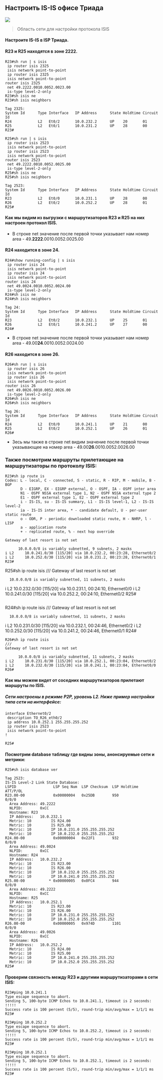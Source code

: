 ## Настроить IS-IS офисе Триада
![](https://github.com/Ram170107/Otus_practice_ARR/blob/ac46155ea26409ecd94684ed0a846d6fb9ae19c4/labs/lab_7/isis.png)
> Область сети для настройки протокола ISIS

#### Настроите IS-IS в ISP Триада.
#### R23 и R25 находятся в зоне 2222.

```
R23#sh run | s isis
 ip router isis 2325
 isis network point-to-point 
 ip router isis 2325
 isis network point-to-point 
router isis 2325
 net 49.2222.0010.0052.0023.00
 is-type level-2-only
R23#sh isis ne
R23#sh isis neighbors 

Tag 2325:
System Id      Type Interface   IP Address      State Holdtime Circuit Id
R24            L2   Et0/2       10.0.232.2      UP    20       01
R25            L2   Et0/1       10.0.231.2      UP    28       00
R23#

```

```
R25#sh run | s isis
 ip router isis 2523
 isis network point-to-point 
 ip router isis 2523
 isis network point-to-point 
router isis 2523
 net 49.2222.0010.0052.0025.00
 is-type level-2-only
R25#sh isis ne
R25#sh isis neighbors 

Tag 2523:
System Id      Type Interface   IP Address      State Holdtime Circuit Id
R23            L2   Et0/0       10.0.231.1      UP    28       00
R26            L2   Et0/2       10.0.252.2      UP    28       01
R25#

```
#### Как мы видим из выгрузки с маршрутизаторов R23 и R25 на них настроен протокол ISIS.
- В строке net значение после первой точки указывает нам номер area - 49.**2222**.0010.0052.0025.00
#### R24 находится в зоне 24.
```
R24#show running-config | s isis
 ip router isis 24
 isis network point-to-point 
 ip router isis 24
 isis network point-to-point 
router isis 24
 net 49.0024.0010.0052.0024.00
 is-type level-2-only
R24#sh isis ne
R24#sh isis neighbors 

Tag 24:
System Id      Type Interface   IP Address      State Holdtime Circuit Id
R23            L2   Et0/2       10.0.232.1      UP    25       01
R26            L2   Et0/1       10.0.241.2      UP    27       00
R24#

```
- В строке net значение после первой точки указывает нам номер area - 49.00**24**.0010.0052.0024.00
#### R26 находится в зоне 26.
```
R26#sh run | s isis
 ip router isis 26
 isis network point-to-point 
 ip router isis 26
 isis network point-to-point 
router isis 26
 net 49.0026.0010.0052.0026.00
 is-type level-2-only
R26#sh isis ne
R26#sh isis neighbors 

Tag 26:
System Id      Type Interface   IP Address      State Holdtime Circuit Id
R24            L2   Et0/0       10.0.241.1      UP    21       00
R25            L2   Et0/2       10.0.252.1      UP    26       01
R26#

```
- Зесь мы также в строке net видим значение после первой точки указывающее на номер area - 49.00**26**.0010.0052.0026.00

### Также посмотрим маршруты прилетающие на маршрутизаторы по протоколу ISIS:

```
R23#sh ip route is  
Codes: L - local, C - connected, S - static, R - RIP, M - mobile, B - BGP
       D - EIGRP, EX - EIGRP external, O - OSPF, IA - OSPF inter area 
       N1 - OSPF NSSA external type 1, N2 - OSPF NSSA external type 2
       E1 - OSPF external type 1, E2 - OSPF external type 2
       i - IS-IS, su - IS-IS summary, L1 - IS-IS level-1, L2 - IS-IS level-2
       ia - IS-IS inter area, * - candidate default, U - per-user static route
       o - ODR, P - periodic downloaded static route, H - NHRP, l - LISP
       a - application route
       + - replicated route, % - next hop override

Gateway of last resort is not set

      10.0.0.0/8 is variably subnetted, 9 subnets, 2 masks
i L2     10.0.241.0/30 [115/20] via 10.0.232.2, 00:23:28, Ethernet0/2
i L2     10.0.252.0/30 [115/20] via 10.0.231.2, 00:23:28, Ethernet0/1
R23#

```
R25#sh ip route isis
///
Gateway of last resort is not set

      10.0.0.0/8 is variably subnetted, 11 subnets, 2 masks
i L2     10.0.232.0/30 [115/20] via 10.0.231.1, 00:24:10, Ethernet0/0
i L2     10.0.241.0/30 [115/20] via 10.0.252.2, 00:24:10, Ethernet0/2
R25#

```
```
R24#sh ip route isis
///
Gateway of last resort is not set

      10.0.0.0/8 is variably subnetted, 11 subnets, 2 masks
i L2     10.0.231.0/30 [115/20] via 10.0.232.1, 00:24:46, Ethernet0/2
i L2     10.0.252.0/30 [115/20] via 10.0.241.2, 00:24:46, Ethernet0/1
R24#


```
R26#sh ip route isis
///
Gateway of last resort is not set

      10.0.0.0/8 is variably subnetted, 11 subnets, 2 masks
i L2     10.0.231.0/30 [115/20] via 10.0.252.1, 00:23:04, Ethernet0/2
i L2     10.0.232.0/30 [115/20] via 10.0.241.1, 00:23:04, Ethernet0/0
R26#
```
#### Как мы можем видет от соседних маршрутизаторов прилетают маршруты по ISIS.
##### Сети настроены в режиме P2P, уровень L2. Ниже пример настройки типа сети на интерфейсе:

```
interface Ethernet0/2
 description TO_R26_eth0/2
 ip address 10.0.252.1 255.255.255.252
 ip router isis 2523
 isis network point-to-point 
!         
          
R25#
```
#### Посмотрим database таблицу где видны зоны, анонсируемые сети и метрики:
```
R25#sh isis database ver

Tag 2523:
IS-IS Level-2 Link State Database:
LSPID                 LSP Seq Num  LSP Checksum  LSP Holdtime      ATT/P/OL
R23.00-00             0x00000004   0x25DB        950               0/0/0
  Area Address: 49.2222
  NLPID:        0xCC 
  Hostname: R23
  IP Address:   10.0.232.1
  Metric: 10         IS R24.00
  Metric: 10         IS R25.00
  Metric: 10         IP 10.0.231.0 255.255.255.252
  Metric: 10         IP 10.0.232.0 255.255.255.252
R24.00-00             0x00000004   0x22F1        932               0/0/0
  Area Address: 49.0024
  NLPID:        0xCC 
  Hostname: R24
  IP Address:   10.0.232.2
  Metric: 10         IS R23.00
  Metric: 10         IS R26.00
  Metric: 10         IP 10.0.232.0 255.255.255.252
  Metric: 10         IP 10.0.241.0 255.255.255.252
R25.00-00           * 0x00000005   0x0FC4        944               0/0/0
  Area Address: 49.2222
  NLPID:        0xCC 
  Hostname: R25
  IP Address:   10.0.252.1
  Metric: 10         IS R23.00
  Metric: 10         IS R26.00
  Metric: 10         IP 10.0.231.0 255.255.255.252
  Metric: 10         IP 10.0.252.0 255.255.255.252
R26.00-00             0x00000005   0x974D        1101              0/0/0
  Area Address: 49.0026
  NLPID:        0xCC 
  Hostname: R26
  IP Address:   10.0.252.2
  Metric: 10         IS R24.00
  Metric: 10         IS R25.00
  Metric: 10         IP 10.0.241.0 255.255.255.252
  Metric: 10         IP 10.0.252.0 255.255.255.252
R25#

```

#### Проверим связность между R23 и другими маршрутизаторами в сети ISIS:

```
R23#ping 10.0.241.1
Type escape sequence to abort.
Sending 5, 100-byte ICMP Echos to 10.0.241.1, timeout is 2 seconds:
!!!!!
Success rate is 100 percent (5/5), round-trip min/avg/max = 1/1/1 ms
R23#

```
```
R23#ping 10.0.252.2
Type escape sequence to abort.
Sending 5, 100-byte ICMP Echos to 10.0.252.2, timeout is 2 seconds:
!!!!!
Success rate is 100 percent (5/5), round-trip min/avg/max = 1/1/1 ms
R23#

```
```
R23#ping 10.0.252.1
Type escape sequence to abort.
Sending 5, 100-byte ICMP Echos to 10.0.252.1, timeout is 2 seconds:
!!!!!
Success rate is 100 percent (5/5), round-trip min/avg/max = 1/1/1 ms
R23#

```
